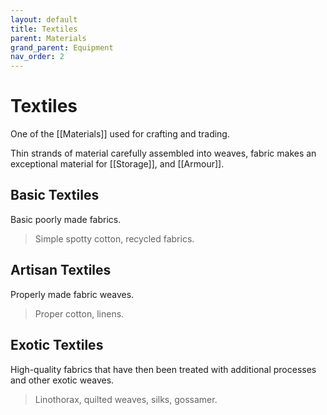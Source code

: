 ```yaml
---
layout: default
title: Textiles
parent: Materials
grand_parent: Equipment
nav_order: 2
---
```

# Textiles
One of the [[Materials]] used for crafting and trading.

Thin strands of material carefully assembled into weaves, fabric makes an exceptional material for [[Storage]], and [[Armour]].

## Basic Textiles
Basic poorly made fabrics.

> Simple spotty cotton, recycled fabrics.

## Artisan Textiles
Properly made fabric weaves.

> Proper cotton, linens.

## Exotic Textiles
High-quality fabrics that have then been treated with additional processes and other exotic weaves.

> Linothorax, quilted weaves, silks, gossamer.